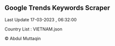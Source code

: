 

## Google Trends Keywords Scraper 
 
Last Update 17-03-2023 , 06:32:00

Country List :
VIETNAM.json



© Abdul Muttaqin 
